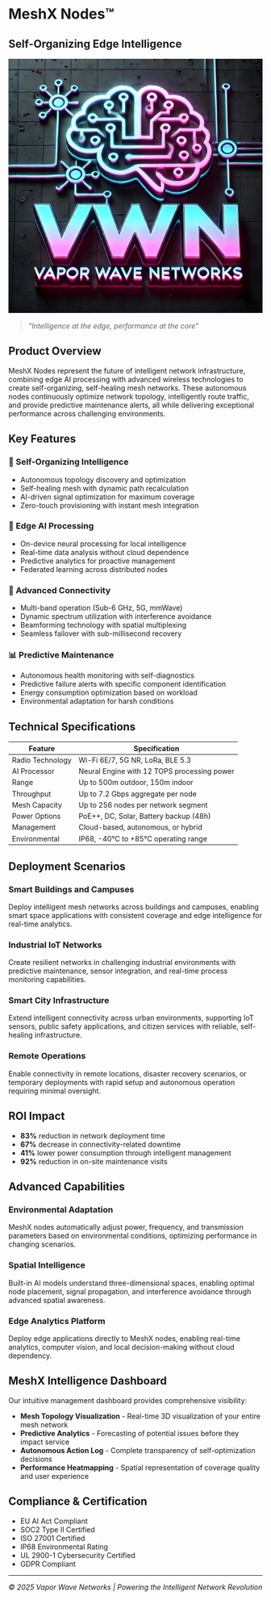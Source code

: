 # MeshX Nodes™
## Self-Organizing Edge Intelligence

![MeshX Nodes](../img/logo-600.jpg)

> *"Intelligence at the edge, performance at the core"*

## Product Overview

MeshX Nodes represent the future of intelligent network infrastructure, combining edge AI processing with advanced wireless technologies to create self-organizing, self-healing mesh networks. These autonomous nodes continuously optimize network topology, intelligently route traffic, and provide predictive maintenance alerts, all while delivering exceptional performance across challenging environments.

## Key Features

### 🤖 Self-Organizing Intelligence
- Autonomous topology discovery and optimization
- Self-healing mesh with dynamic path recalculation
- AI-driven signal optimization for maximum coverage
- Zero-touch provisioning with instant mesh integration

### 🧠 Edge AI Processing
- On-device neural processing for local intelligence
- Real-time data analysis without cloud dependence
- Predictive analytics for proactive management
- Federated learning across distributed nodes

### 📡 Advanced Connectivity
- Multi-band operation (Sub-6 GHz, 5G, mmWave)
- Dynamic spectrum utilization with interference avoidance
- Beamforming technology with spatial multiplexing
- Seamless failover with sub-millisecond recovery

### 📊 Predictive Maintenance
- Autonomous health monitoring with self-diagnostics
- Predictive failure alerts with specific component identification
- Energy consumption optimization based on workload
- Environmental adaptation for harsh conditions

## Technical Specifications

| Feature | Specification |
|---------|---------------|
| Radio Technology | Wi-Fi 6E/7, 5G NR, LoRa, BLE 5.3 |
| AI Processor | Neural Engine with 12 TOPS processing power |
| Range | Up to 500m outdoor, 150m indoor |
| Throughput | Up to 7.2 Gbps aggregate per node |
| Mesh Capacity | Up to 256 nodes per network segment |
| Power Options | PoE++, DC, Solar, Battery backup (48h) |
| Management | Cloud-based, autonomous, or hybrid |
| Environmental | IP68, -40°C to +85°C operating range |

## Deployment Scenarios

### Smart Buildings and Campuses
Deploy intelligent mesh networks across buildings and campuses, enabling smart space applications with consistent coverage and edge intelligence for real-time analytics.

### Industrial IoT Networks
Create resilient networks in challenging industrial environments with predictive maintenance, sensor integration, and real-time process monitoring capabilities.

### Smart City Infrastructure
Extend intelligent connectivity across urban environments, supporting IoT sensors, public safety applications, and citizen services with reliable, self-healing infrastructure.

### Remote Operations
Enable connectivity in remote locations, disaster recovery scenarios, or temporary deployments with rapid setup and autonomous operation requiring minimal oversight.

## ROI Impact

- **83%** reduction in network deployment time
- **67%** decrease in connectivity-related downtime
- **41%** lower power consumption through intelligent management
- **92%** reduction in on-site maintenance visits

## Advanced Capabilities

### Environmental Adaptation
MeshX nodes automatically adjust power, frequency, and transmission parameters based on environmental conditions, optimizing performance in changing scenarios.

### Spatial Intelligence
Built-in AI models understand three-dimensional spaces, enabling optimal node placement, signal propagation, and interference avoidance through advanced spatial awareness.

### Edge Analytics Platform
Deploy edge applications directly to MeshX nodes, enabling real-time analytics, computer vision, and local decision-making without cloud dependency.

## MeshX Intelligence Dashboard

Our intuitive management dashboard provides comprehensive visibility:

- **Mesh Topology Visualization** - Real-time 3D visualization of your entire mesh network
- **Predictive Analytics** - Forecasting of potential issues before they impact service
- **Autonomous Action Log** - Complete transparency of self-optimization decisions
- **Performance Heatmapping** - Spatial representation of coverage quality and user experience

## Compliance & Certification

- EU AI Act Compliant
- SOC2 Type II Certified
- ISO 27001 Certified
- IP68 Environmental Rating
- UL 2900-1 Cybersecurity Certified
- GDPR Compliant

---

*© 2025 Vapor Wave Networks | Powering the Intelligent Network Revolution*
